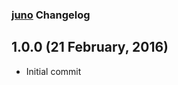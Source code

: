 ### [juno](https://github.com/LukeMichaels/juno) Changelog

## 1.0.0 (21 February, 2016)

* Initial commit
